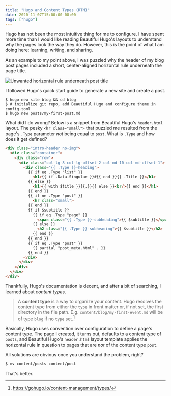 ```yaml
---
title: "Hugo and Content Types (RTM)"
date: 2020-11-07T15:00:00-08:00
tags: ["hugo"]
---
```


Hugo has not been the most intuitive thing for me to configure.
I have spent more time than I would like reading Beautiful Hugo's layouts to understand why the pages look the way they do.
However, this is the point of what I am doing here:
learning, writing, and sharing.

As an example to my point above, I was puzzled why the header of my blog post pages included a short, center-aligned horizontal rule underneath the page title.

![Unwanted horizontal rule underneath post title](/blog/img/unwanted-beautifulhugo-post-header-horizontal-rule.png)

I followed Hugo's quick start guide to generate a new site and create a post.

```shell_session
$ hugo new site blog && cd blog
$ # initialize git repo, add Beautiful Hugo and configure theme in config.toml
$ hugo new posts/my-first-post.md
```

What did I do wrong?
Below is a snippet from Beautiful Hugo's `header.html` layout.
The pesky `<hr class="small">` that puzzled me resulted from the page's `.Type` parameter _not_ being equal to `post`.
What is `.Type` and how does it get defined? 

```html {linenos=table,hl_lines=["11-13"],linenostart=56}
<div class="intro-header no-img">
  <div class="container">
    <div class="row">
      <div class="col-lg-8 col-lg-offset-2 col-md-10 col-md-offset-1">
        <div class="{{ .Type }}-heading">
          {{ if eq .Type "list" }}
            <h1>{{ if .Data.Singular }}#{{ end }}{{ .Title }}</h1>
          {{ else }}
            <h1>{{ with $title }}{{.}}{{ else }}<br/>{{ end }}</h1>
          {{ end }}
          {{ if ne .Type "post" }}
            <hr class="small">
          {{ end }}
          {{ if $subtitle }}
            {{ if eq .Type "page" }}
              <span class="{{ .Type }}-subheading">{{ $subtitle }}</span>
            {{ else }}
              <h2 class="{{ .Type }}-subheading">{{ $subtitle }}</h2>
            {{ end }}
          {{ end }}
          {{ if eq .Type "post" }}
            {{ partial "post_meta.html" . }}
          {{ end }}
        </div>
      </div>
    </div>
  </div>
</div>
```

Thankfully, Hugo's documentation is decent, and after a bit of searching, I learned about _content types_.

> A **content type** is a way to organize your content.
> Hugo resolves the content type from either the `type` in front matter or, if not set, the first directory in the file path.
> E.g. `content/blog/my-first-event.md` will be of type `blog` if no `type` set.[^1]

Basically, Hugo uses convention over configuration to define a page's content type.
The page I created, it turns out, defaults to a content type of `posts`,
and Beautiful Hugo's `header.html` layout template applies the horizontal rule in question to pages that are _not_ of the content type `post`.

All solutions are obvious once you understand the problem, right?

```shell_session
$ mv content/posts content/post
```

That's better.

[^1]: https://gohugo.io/content-management/types/
